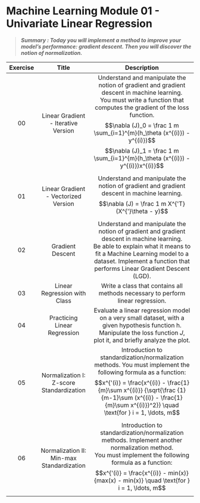 # Machine Learning Module 01 - Univariate Linear Regression

> ***Summary :  Today you will implement a method to improve your model’s performance: gradient descent. Then you will discover the notion of normalization.***

| Exercise |                   Title                   |                         Description                          |
| :------: | :---------------------------------------: | :----------------------------------------------------------: |
|    00    |    Linear Gradient - Iterative Version    | Understand and manipulate the notion of gradient and gradient descent in machine learning.<br />You must write a function that computes the gradient of the loss function. $$\nabla (J)_0 = \frac 1 m \sum_{i=1}^{m}(h_\theta (x^{(i)}) - y^{(i)})$$ $$\nabla (J)_1 = \frac 1 m \sum_{i=1}^{m}(h_\theta (x^{(i)}) - y^{(i)})x^{(i)}$$ |
|    01    |   Linear Gradient - Vectorized Version    | Understand and manipulate the notion of gradient and gradient descent in machine learning. $$\nabla (J) = \frac 1 m X^{'T}(X^{'}\theta - y)$$ |
|    02    |             Gradient Descent              | Understand and manipulate the notion of gradient and gradient descent in machine learning.<br />Be able to explain what it means to fit a Machine Learning model to a dataset. Implement a function that performs Linear Gradient Descent (LGD). |
|    03    |       Linear Regression with Class        | Write a class that contains all methods necessary to perform linear regression. |
|    04    |       Practicing Linear Regression        | Evaluate a linear regression model on a very small dataset, with a given hypothesis function h. <br />Manipulate the loss function $J$, plot it, and briefly analyze the plot. |
|    05    | Normalization I: Z-score Standardization  |    Introduction to standardization/normalization methods. You must implement the following formula as a function: $$x^{'(i)} = \frac{x^{(i)} - \frac{1}{m}\sum x^{(i)}} {\sqrt{\frac {1}{m-1}\sum (x^{(i)} - \frac{1}{m}\sum x^{(i)})^2}}  \quad \text{for } i = 1, \ldots, m$$    |
|    06    | Normalization II: Min-max Standardization |    Introduction to standardization/normalization methods. Implement another normalization method. <br/>You must implement the following formula as a function: $$x^{'(i)} = \frac{x^{(i)} - min(x)} {max(x) - min(x)}  \quad \text{for } i = 1, \ldots, m$$ |
